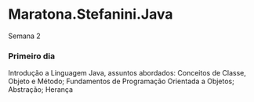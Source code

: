 # Maratona.Stefanini.Java
Semana 2

<h3>Primeiro dia</h3>
Introdução a Linguagem Java, assuntos abordados: 
Conceitos de Classe, Objeto e Método;
Fundamentos de Programação Orientada a Objetos;
Abstração;
Herança
